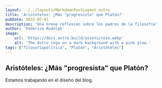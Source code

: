 ```yaml
---
layout: ../../layouts/MarkdownPostLayout.astro
title: 'Aristóteles: ¿Más "progresista" que Platón?'
pubDate: 2022-07-01
description: 'Una breve reflexión sobre los padres de la filosofía'
author: 'Federico Rudolph'
image:
    url: 'https://docs.astro.build/assets/rose.webp'
    alt: 'The Astro logo on a dark background with a pink glow.'
tags: ["filosofíapolítica", "Platón", "Aristóteles"]
---
```

## Aristóteles: ¿Más "progresista" que Platón?

Estamos trabajando en el diseño del blog.